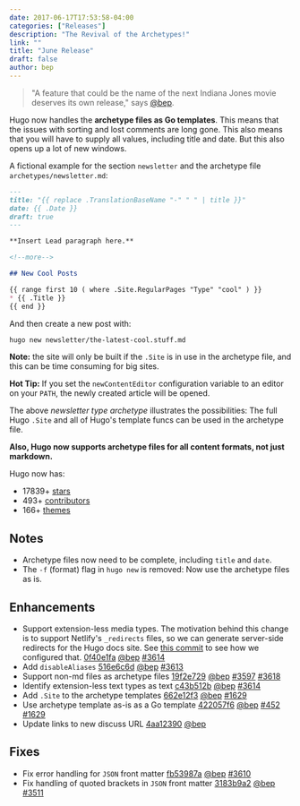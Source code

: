 ```yaml
---
date: 2017-06-17T17:53:58-04:00
categories: ["Releases"]
description: "The Revival of the Archetypes!"
link: ""
title: "June Release"
draft: false
author: bep
---
```


> "A feature that could be the name of the next Indiana Jones movie deserves its own release," says [@bep](https://github.com/bep).

Hugo now handles the **archetype files as Go templates**. This means that the issues with sorting and lost comments are long gone. This also means that you will have to supply all values, including title and date. But this also opens up a lot of new windows.

A fictional example for the section `newsletter` and the archetype file `archetypes/newsletter.md`:

```markdown
---
title: "{{ replace .TranslationBaseName "-" " " | title }}"
date: {{ .Date }}
draft: true
---

**Insert Lead paragraph here.**

<!--more-->

## New Cool Posts

{{ range first 10 ( where .Site.RegularPages "Type" "cool" ) }}
* {{ .Title }}
{{ end }}
```

And then create a new post with:

```bash
hugo new newsletter/the-latest-cool.stuff.md
```

**Note:** the site will only be built if the `.Site` is in use in the archetype file, and this can be time consuming for big sites.

**Hot Tip:** If you set the `newContentEditor` configuration variable to an editor on your `PATH`, the newly created article will be opened.

The above _newsletter type archetype_ illustrates the possibilities: The full Hugo `.Site` and all of Hugo&#39;s template funcs can be used in the archetype file.

**Also, Hugo now supports archetype files for all content formats, not just markdown.**

Hugo now has:

* 17839&#43; [stars](https://github.com/circleci/ccidemo/stargazers)
* 493&#43; [contributors](https://github.com/circleci/ccidemo/graphs/contributors)
* 166&#43; [themes](http://themes.gohugo.io/)

## Notes

* Archetype files now need to be complete, including `title` and `date`.
* The `-f` (format) flag in `hugo new` is removed: Now use the archetype files as is.

## Enhancements

* Support extension-less media types. The motivation behind this change is to support Netlify&#39;s `_redirects` files, so we can generate server-side redirects for the Hugo docs site. See [this commit](https://github.com/circleci/ccidemoDocs/commit/c1ab9894e8292e0a74c43bbca2263b1fb3840f9e) to see how we configured that. [0f40e1fa](https://github.com/circleci/ccidemo/commit/0f40e1fadfca2276f65adefa6d7d5d63aef9160a) [@bep](https://github.com/bep) [#3614](https://github.com/circleci/ccidemo/issues/3614) 
* Add `disableAliases` [516e6c6d](https://github.com/circleci/ccidemo/commit/516e6c6dc5733cdaf985317d58eedbc6ec0ef2f7) [@bep](https://github.com/bep) [#3613](https://github.com/circleci/ccidemo/issues/3613) 
* Support non-md files as archetype files [19f2e729](https://github.com/circleci/ccidemo/commit/19f2e729135af700c5d4aa06e7b3540e6d4847fd) [@bep](https://github.com/bep) [#3597](https://github.com/circleci/ccidemo/issues/3597) [#3618](https://github.com/circleci/ccidemo/issues/3618) 
* Identify extension-less text types as text [c43b512b](https://github.com/circleci/ccidemo/commit/c43b512b4700f76ac77f12d632bb030c3a241393) [@bep](https://github.com/bep) [#3614](https://github.com/circleci/ccidemo/issues/3614) 
* Add `.Site` to the archetype templates [662e12f3](https://github.com/circleci/ccidemo/commit/662e12f348a638a6fcc92a416ee7f7c2a7ef8792) [@bep](https://github.com/bep) [#1629](https://github.com/circleci/ccidemo/issues/1629) 
* Use archetype template as-is as a Go template [422057f6](https://github.com/circleci/ccidemo/commit/422057f60709696bbbd1c38c9ead2bf114d47e31) [@bep](https://github.com/bep) [#452](https://github.com/circleci/ccidemo/issues/452) [#1629](https://github.com/circleci/ccidemo/issues/1629) 
* Update links to new discuss URL [4aa12390](https://github.com/circleci/ccidemo/commit/4aa1239070bb9d4324d3582f3e809b702a59d3ac) [@bep](https://github.com/bep) 

## Fixes

* Fix error handling for `JSON` front matter [fb53987a](https://github.com/circleci/ccidemo/commit/fb53987a4ff2acb9da8dec6ec7b11924d37352ce) [@bep](https://github.com/bep) [#3610](https://github.com/circleci/ccidemo/issues/3610) 
* Fix handling of quoted brackets in `JSON` front matter [3183b9a2](https://github.com/circleci/ccidemo/commit/3183b9a29d8adac962fbc73f79b04542f4c4c55d) [@bep](https://github.com/bep) [#3511](https://github.com/circleci/ccidemo/issues/3511) 